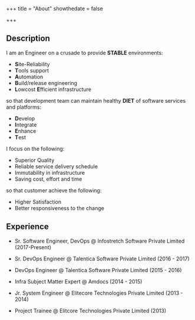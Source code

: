 +++
title = "About"
showthedate = false

+++

## Description

I am an Engineer on a crusade to provide **STABLE** environments:

* **S**ite-Reliability
* **T**ools support
* **A**utomation
* **B**uild/release engineering
* **L**owcost **E**fficient infrastructure

so that development team can maintain healthy **DIET** of software services and platforms:

* **D**evelop
* **I**ntegrate
* **E**nhance
* **T**est  

I focus on the following:

* Superior Quality
* Reliable service delivery schedule
* Immutability in infrastructure
* Saving cost, effort and time

so that customer achieve the following:

* Higher Satisfaction
* Better responsiveness to the change


## Experience

* Sr. Software Engineer, DevOps @ Infostretch Software Private Limited (2017-Present)

* Sr. DevOps Engineer @ Talentica Software Private Limited (2016 - 2017)

* DevOps Engineer @ Talentica Software Private Limited (2015 - 2016)

* Infra Subject Matter Expert @ Amdocs (2014 - 2015)

* Jr. System Engineer @ Elitecore Technologies Private Limited (2013 - 2014)

* Project Trainee @ Elitcore Technologies Private Limited (2013)
